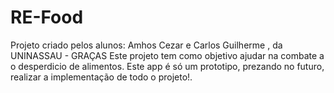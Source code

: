 # RE-Food
Projeto criado pelos alunos: Amhos Cezar e Carlos Guilherme , da UNINASSAU - GRAÇAS
Este projeto tem como objetivo ajudar na combate a o desperdicio de alimentos.
Este app é só um prototipo, prezando no futuro, realizar a implementação de todo o projeto!.
